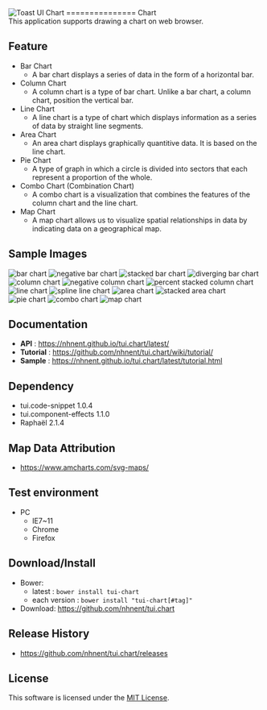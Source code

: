 <img alt="Toast UI Chart" src="https://cloud.githubusercontent.com/assets/2888775/12061211/9fe03df6-afc3-11e5-9077-81342dcb8f49.png">
===============
Chart<br>
This application supports drawing a chart on web browser.<br>

## Feature

* Bar Chart<br>
   * A bar chart displays a series of data in the form of a horizontal bar.
* Column Chart<br>
   * A column chart is a type of bar chart. Unlike a bar chart, a column chart, position the vertical bar.
* Line Chart<br>
   * A line chart is a type of chart which displays information as a series of data by straight line segments.
* Area Chart<br>
   * An area chart displays graphically quantitive data. It is based on the line chart.
* Pie Chart<br>
   * A type of graph in which a circle is divided into sectors that each represent a proportion of the whole.
* Combo Chart (Combination Chart)<br>
   * A combo chart is a visualization that combines the features of the column chart and the line chart.
* Map Chart<br>
   * A map chart allows us to visualize spatial relationships in data by indicating data on a geographical map.

## Sample Images

<img alt="bar chart" src="https://cloud.githubusercontent.com/assets/2888775/12045564/947679f6-aee9-11e5-99bd-e3e018dd8149.png">

<img alt="negative bar chart" src="https://cloud.githubusercontent.com/assets/2888775/12045566/9480963e-aee9-11e5-9fa8-8ae565bd43a8.png">

<img alt="stacked bar chart" src="https://cloud.githubusercontent.com/assets/2888775/12045565/947979bc-aee9-11e5-842e-123190fcb621.png">

<img alt="diverging bar chart" src="https://cloud.githubusercontent.com/assets/2888775/12807006/ab5edd8a-cb4e-11e5-88a4-ca9368c147af.png">

<img alt="column chart" src="https://cloud.githubusercontent.com/assets/2888775/12045571/ac7db0c8-aee9-11e5-9270-0d54133c948e.png">

<img alt="negative column chart" src="https://cloud.githubusercontent.com/assets/2888775/12045572/ac8aafb2-aee9-11e5-853f-461ff565c0b8.png">

<img alt="percent stacked column chart" src="https://cloud.githubusercontent.com/assets/2888775/12045573/ac8fd51e-aee9-11e5-8e73-23cf05929034.png">

<img alt="line chart" src="https://cloud.githubusercontent.com/assets/2888775/12045582/bf4638e2-aee9-11e5-9e62-d5e66b842165.png">

<img alt="spline line chart" src="https://cloud.githubusercontent.com/assets/2888775/12045581/bf45f788-aee9-11e5-8fe4-5a7d264d941b.png">

<img alt="area chart" src="https://cloud.githubusercontent.com/assets/2888775/12045580/bf425740-aee9-11e5-9df7-b41c21db42f9.png">

<img alt="stacked area chart" src="https://cloud.githubusercontent.com/assets/2888775/12045583/bf466e48-aee9-11e5-9c76-00c3a2a6d687.png">

<img alt="pie chart" src="https://cloud.githubusercontent.com/assets/2888775/12045630/6c896a56-aeea-11e5-8321-a11467717478.png">

<img alt="combo chart" src="https://cloud.githubusercontent.com/assets/2888775/12045602/e1bf9f12-aee9-11e5-9a39-29eae62be331.png">

<img alt="map chart" src="https://cloud.githubusercontent.com/assets/2888775/12806980/6abdd4b6-cb4e-11e5-8214-bf77df4069d4.png">


## Documentation
* **API** : https://nhnent.github.io/tui.chart/latest/
* **Tutorial** : https://github.com/nhnent/tui.chart/wiki/tutorial/
* **Sample** : https://nhnent.github.io/tui.chart/latest/tutorial.html

## Dependency
* tui.code-snippet 1.0.4
* tui.component-effects 1.1.0
* Raphaël 2.1.4

## Map Data Attribution
* https://www.amcharts.com/svg-maps/

## Test environment
* PC
	* IE7~11
	* Chrome
	* Firefox

## Download/Install
* Bower:
   * latest : `bower install tui-chart`
   * each version : `bower install "tui-chart[#tag]"`
* Download: https://github.com/nhnent/tui.chart

## Release History
* https://github.com/nhnent/tui.chart/releases

## License
This software is licensed under the [MIT License](https://github.com/nhnent/tui.chart/blob/master/LICENSE).
